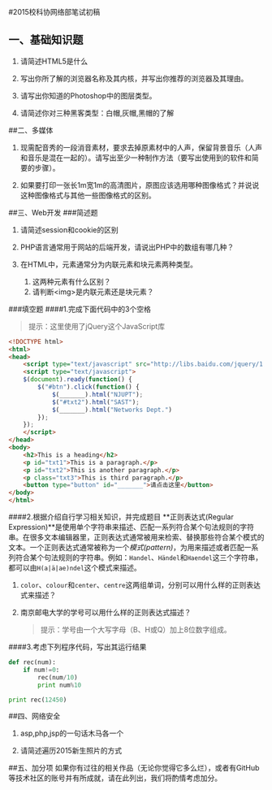 #2015校科协网络部笔试初稿
## 一、基础知识题
1. 请简述HTML5是什么

2. 写出你所了解的浏览器名称及其内核，并写出你推荐的浏览器及其理由。

3. 请写出你知道的Photoshop中的图层类型。

4. 请简述你对三种黑客类型：白帽,灰帽,黑帽的了解

##二、多媒体
1. 现需配音秀的一段消音素材，要求去掉原素材中的人声，保留背景音乐（人声和音乐是混在一起的）。请写出至少一种制作方法（要写出使用到的软件和简要的步骤）。

2. 如果要打印一张长1m宽1m的高清图片，原图应该选用哪种图像格式？并说说这种图像格式与其他一些图像格式的区别。

##三、Web开发
###简述题
1. 请简述session和cookie的区别

2. PHP语言通常用于网站的后端开发，请说出PHP中的数组有哪几种？

3. 在HTML中，元素通常分为内联元素和块元素两种类型。
    1.  这两种元素有什么区别？
    2.  请判断\<img>是内联元素还是块元素？

###填空题
####1.完成下面代码中的3个空格
>提示：这里使用了jQuery这个JavaScript库

```html
<!DOCTYPE html>
<html>
<head>
    <script type="text/javascript" src="http://libs.baidu.com/jquery/1.11.1/jquery.min.js"></script>
    <script type="text/javascript">
    $(document).ready(function() {
        $("#btn").click(function() {
            $(_______).html("NJUPT");
            $("#txt2").html("SAST");
            $(_______).html("Networks Dept.")
        });
    });
    </script>
</head>
<body>
    <h2>This is a heading</h2>
    <p id="txt1">This is a paragraph.</p>
    <p id="txt2">This is another paragraph.</p>
    <p class="txt3">This is third paragraph.</p>
    <button type="button" id="_______">请点击这里</button>
</body>
</html>

```

####2.根据介绍自行学习相关知识，并完成题目
**正则表达式(Regular Expression)**是使用单个字符串来描述、匹配一系列符合某个句法规则的字符串。在很多文本编辑器里，正则表达式通常被用来检索、替换那些符合某个模式的文本。一个正则表达式通常被称为一个*模式(pattern)*，为用来描述或者匹配一系列符合某个句法规则的字符串。例如：`Handel`、`Händel`和`Haendel`这三个字符串，都可以由`H(a|ä|ae)ndel`这个模式来描述。

1.  `color`、`colour`和`center`、`centre`这两组单词，分别可以用什么样的正则表达式来描述？

2.  南京邮电大学的学号可以用什么样的正则表达式描述？
    >提示：学号由一个大写字母（B、H或Q）加上8位数字组成。

####3.考虑下列程序代码，写出其运行结果
```python
def rec(num):
	if num!=0:
		rec(num/10)
		print num%10

print rec(12450)
```

##四、网络安全
1. asp,php,jsp的一句话木马各一个

2. 请简述遍历2015新生照片的方式

##五、加分项
如果你有过往的相关作品（无论你觉得它多么烂），或者有GitHub等技术社区的账号并有所成就，请在此列出，我们将酌情考虑加分。